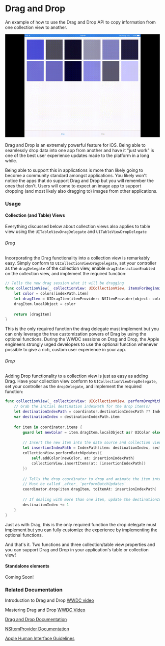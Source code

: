 # Drag and Drop

An example of how to use the Drag and Drop API to copy information from one collection view to another.

![sample](multi_drag_drop.gif)

Drag and Drop is an extremely powerful feature for iOS.  Being able to seamlessly drop data into one app from another and have it "just work" is one of the best user experience updates made to the platform in a long while.

Being able to support this in applications is more than likely going to become a community standard amongst applications.  You likely won't notice the apps that do support Drag and Drop but you will remember the ones that don't.  Users will come to expect an image app to support dropping (and most likely also dragging to) images from other applications.

### Usage
#### Collection (and Table) Views
Everything discussed below about collection views also applies to table view using the `UITableViewDragDelegate` and `UITableViewDropDelegate`
###### Drag
Incorporating the Drag functionality into a collection view is remarkably easy.  Simply conform to `UICollectionViewDragDelegate`, set your controller as the `dragDelegate` of the collection view, enable `dragInteractionEnabled` on the collection view, and implement the required function:
```swift
// Tells the new drag session what it will be dragging
func collectionView(_ collectionView: UICollectionView, itemsForBeginning session: UIDragSession, at indexPath: IndexPath) -> [UIDragItem] {
    let color = colors[indexPath.item]
    let dragItem = UIDragItem(itemProvider: NSItemProvider(object: color))
    dragItem.localObject = color

    return [dragItem]
}
```
This is the only required function the drag delegate must implement but you can only leverage the true customization powers of Drag by using the optional functions.  During the WWDC sessions on Drag and Drop, the Apple engineers strongly urged developers to use the optional function whenever possible to give a rich, custom user experience in your app.

###### Drop
Adding Drop functionality to a collection view is just as easy as adding Drag.  Have your collection view conform to `UICollectionViewDropDelegate`, set your controller as the `dropDelegate`, and implement the required function:
```swift
func collectionView(_ collectionView: UICollectionView, performDropWith coordinator: UICollectionViewDropCoordinator) {
    // Grab the initial destination indexPath for the drop item(s)
    let destinationIndexPath = coordinator.destinationIndexPath ?? IndexPath(item: 0, section: 0)
    var destinationIndex = destinationIndexPath.item

    for item in coordinator.items {
        guard let newColor = item.dragItem.localObject as? UIColor else { continue }

        // Insert the new item into the data source and collection view
        let insertionIndexPath = IndexPath(item: destinationIndex, section: 0)
        collectionView.performBatchUpdates({
            self.addColor(newColor, at: insertionIndexPath)
            collectionView.insertItems(at: [insertionIndexPath])
        })

        // Tells the drop coordinator to drop and animate the item into the `insertionIndexPath`
        // Must be called _after_ `performBatchUpdates`
        coordinator.drop(item.dragItem, toItemAt: insertionIndexPath)

        // If dealing with more than one item, update the destinationIndex by 1
        destinationIndex += 1
    }
}
```
Just as with Drag, this is the only required function the drop delegate must implement but you can fully customize the experience by implementing the optional functions.

And that's it.  Two functions and three collection/table view properties and you can support Drag and Drop in your application's table or collection view!

#### Standalone elements
Coming Soon!

### Related Documentation
Introduction to Drag and Drop [WWDC video](https://developer.apple.com/videos/play/wwdc2017/203/)

Mastering Drag and Drop [WWDC Video](https://developer.apple.com/videos/play/wwdc2017/213/)

[Drag and Drop Documentation](https://developer.apple.com/documentation/uikit/drag_and_drop)

[NSItemProvider Documentation](https://developer.apple.com/documentation/foundation/nsitemprovider)

[Apple Human Interface Guidelines](https://developer.apple.com/ios/human-interface-guidelines/interaction/drag-and-drop/)
